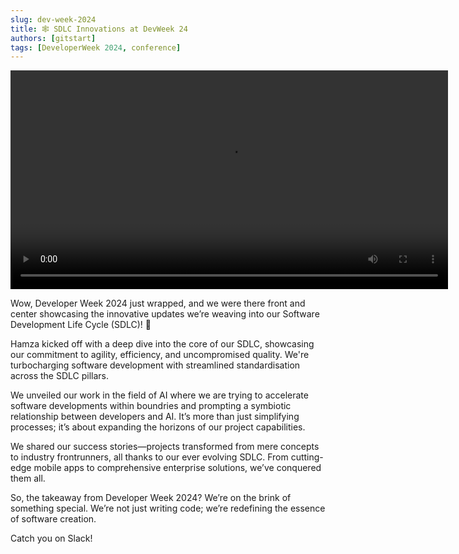 ```yaml
---
slug: dev-week-2024
title: 🕸️ SDLC Innovations at DevWeek 24
authors: [gitstart]
tags: [DeveloperWeek 2024, conference]
---
```



<video src="/materials/Hamza_DevWeek_2024.mp4" controls="controls" width="700">
</video>

Wow, Developer Week 2024 just wrapped, and we were there front and center showcasing the innovative updates we’re weaving into our Software Development Life Cycle (SDLC)! 🚀

Hamza kicked off with a deep dive into the core of our SDLC, showcasing our commitment to agility, efficiency, and uncompromised quality. We're turbocharging software development with streamlined standardisation across the SDLC pillars.

We unveiled our work in the field of AI where we are trying to accelerate software developments within boundries and prompting a symbiotic relationship between developers and AI. It’s more than just simplifying processes; it’s about expanding the horizons of our project capabilities.

We shared our success stories—projects transformed from mere concepts to industry frontrunners, all thanks to our ever evolving SDLC. From cutting-edge mobile apps to comprehensive enterprise solutions, we’ve conquered them all.

So, the takeaway from Developer Week 2024? We’re on the brink of something special. We’re not just writing code; we’re redefining the essence of software creation.

Catch you on Slack!
